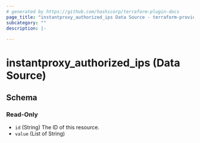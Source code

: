 ```yaml
---
# generated by https://github.com/hashicorp/terraform-plugin-docs
page_title: "instantproxy_authorized_ips Data Source - terraform-provider-instant-proxy"
subcategory: ""
description: |-
  
---
```


# instantproxy_authorized_ips (Data Source)





<!-- schema generated by tfplugindocs -->
## Schema

### Read-Only

- `id` (String) The ID of this resource.
- `value` (List of String)


